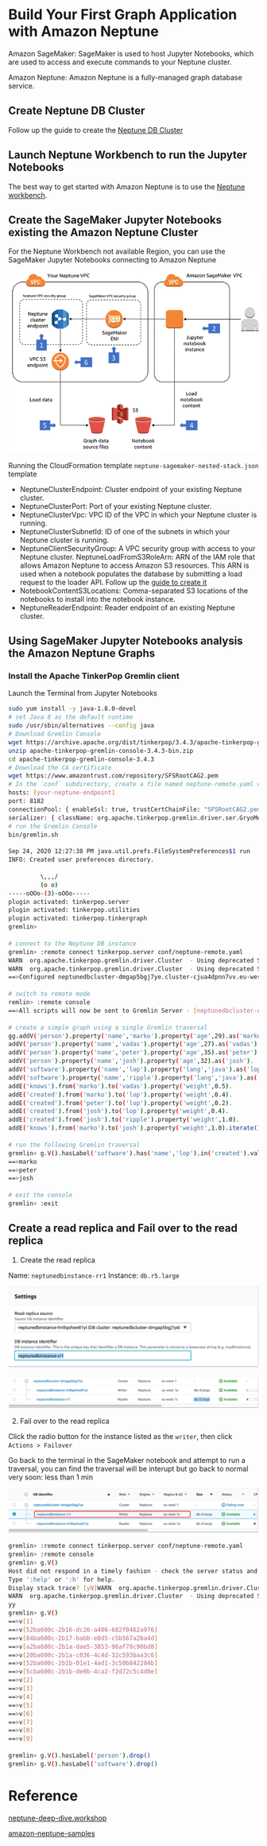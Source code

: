 # Build Your First Graph Application with Amazon Neptune

Amazon SageMaker: SageMaker is used to host Jupyter Notebooks, which are used to access and execute commands to your Neptune cluster.

Amazon Neptune: Amazon Neptune is a fully-managed graph database service.

## Create Neptune DB Cluster

Follow up the guide to create the [Neptune DB Cluster](https://docs.aws.amazon.com/neptune/latest/userguide/get-started-create-cluster.html)

## Launch Neptune Workbench to run the Jupyter Notebooks

The best way to get started with Amazon Neptune is to use the [Neptune workbench](https://docs.aws.amazon.com/neptune/latest/userguide/notebooks.html). 


## Create the SageMaker Jupyter Notebooks existing the Amazon Neptune Cluster

For the Neptune Workbench not available Region, you can use the SageMaker Jupyter Notebooks connecting to Amazon Neptune

![neptune-sagemaker](media/neptune-sagemaker-1.gif)

Running the CloudFormation template `neptune-sagemaker-nested-stack.json` template

- NeptuneClusterEndpoint: Cluster endpoint of your existing Neptune cluster.
- NeptuneClusterPort: Port of your existing Neptune cluster.
- NeptuneClusterVpc: VPC ID of the VPC in which your Neptune cluster is running. 
- NeptuneClusterSubnetId: ID of one of the subnets in which your Neptune cluster is running.
- NeptuneClientSecurityGroup: A VPC security group with access to your Neptune cluster.
NeptuneLoadFromS3RoleArn: ARN of the IAM role that allows Amazon Neptune to access Amazon S3 resources. This ARN is used when a notebook populates the database by submitting a load request to the loader API. Follow up the [guide to create it](https://docs.aws.amazon.com/neptune/latest/userguide/bulk-load-tutorial-IAM.html)
- NotebookContentS3Locations: Comma-separated S3 locations of the notebooks to install into the notebook instance.
- NeptuneReaderEndpoint: Reader endpoint of an existing Neptune cluster.

## Using SageMaker Jupyter Notebooks analysis the Amazon Neptune Graphs

### Install the Apache TinkerPop Gremlin client

Launch the Terminal from Jupyter Notebooks

```bash
sudo yum install -y java-1.8.0-devel
# set Java 8 as the default runtime
sudo /usr/sbin/alternatives --config java
# Download Gremlin Console
wget https://archive.apache.org/dist/tinkerpop/3.4.3/apache-tinkerpop-gremlin-console-3.4.3-bin.zip
unzip apache-tinkerpop-gremlin-console-3.4.3-bin.zip
cd apache-tinkerpop-gremlin-console-3.4.3
# Download the CA certificate
wget https://www.amazontrust.com/repository/SFSRootCAG2.pem
# In the `conf` subdirectory, create a file named neptune-remote.yaml with the following text.
hosts: [your-neptune-endpoint]
port: 8182
connectionPool: { enableSsl: true, trustCertChainFile: "SFSRootCAG2.pem"}
serializer: { className: org.apache.tinkerpop.gremlin.driver.ser.GryoMessageSerializerV3d0, config: { serializeResultToString: true }}
# run the Gremlin Console
bin/gremlin.sh

Sep 24, 2020 12:27:38 PM java.util.prefs.FileSystemPreferences$1 run
INFO: Created user preferences directory.

         \,,,/
         (o o)
-----oOOo-(3)-oOOo-----
plugin activated: tinkerpop.server
plugin activated: tinkerpop.utilities
plugin activated: tinkerpop.tinkergraph
gremlin>

# connect to the Neptune DB instance
gremlin> :remote connect tinkerpop.server conf/neptune-remote.yaml
WARN  org.apache.tinkerpop.gremlin.driver.Cluster  - Using deprecated SSL trustCertChainFile support
WARN  org.apache.tinkerpop.gremlin.driver.Cluster  - Using deprecated SSL trustCertChainFile support
==>Configured neptunedbcluster-dmgap5bgj7ye.cluster-cjua4dpnn7vv.eu-west-1.neptune.amazonaws.com/172.30.1.48:8182

# switch to remote mode
remlin> :remote console
==>All scripts will now be sent to Gremlin Server - [neptunedbcluster-dmgap5bgj7ye.cluster-cjua4dpnn7vv.eu-west-1.neptune.amazonaws.com/172.30.1.48:8182] - type ':remote console' to return to local mode

# create a simple graph using a single Gremlin traversal
gg.addV('person').property('name','marko').property('age',29).as('marko').
addV('person').property('name','vadas').property('age',27).as('vadas').
addV('person').property('name','peter').property('age',35).as('peter').
addV('person').property('name','josh').property('age',32).as('josh').
addV('software').property('name','lop').property('lang','java').as('lop').
addV('software').property('name','ripple').property('lang','java').as('ripple').
addE('knows').from('marko').to('vadas').property('weight',0.5).
addE('created').from('marko').to('lop').property('weight',0.4).
addE('created').from('peter').to('lop').property('weight',0.2).
addE('created').from('josh').to('lop').property('weight',0.4).
addE('created').from('josh').to('ripple').property('weight',1.0).
addE('knows').from('marko').to('josh').property('weight',1.0).iterate()

# run the following Gremlin traversal
gremlin> g.V().hasLabel('software').has('name','lop').in('created').values('name')
==>marko
==>peter
==>josh

# exit the console
gremlin> :exit

```

## Create a read replica and Fail over to the read replica

1. Create the read replica

Name: `neptunedbinstance-rr1`
Instance: `db.r5.large`

![neptunedbinstance-rr1](media/neptunedbinstance-rr1.png)

![neptunedbinstance-rr1-creation](media/neptunedbinstance-rr1-creation.png)

2. Fail over to the read replica

Click the radio button for the instance listed as the `writer`, then click `Actions > Failover`

Go back to the terminal in the SageMaker notebook and attempt to run a traversal, you can find the traversal will be interupt but go back to normal very soon: less than 1 min

![neptunedbinstance-rr1-failover](media/neptunedbinstance-rr1-failover.png)

```bash
gremlin> :remote connect tinkerpop.server conf/neptune-remote.yaml
gremlin> :remote console
gremlin> g.V()
Host did not respond in a timely fashion - check the server status and submit again.
Type ':help' or ':h' for help.
Display stack trace? [yN]WARN  org.apache.tinkerpop.gremlin.driver.Cluster  - Using deprecated SSL trustCertChainFile support
WARN  org.apache.tinkerpop.gremlin.driver.Cluster  - Using deprecated SSL trustCertChainFile support
yy
gremlin> g.V()
==>v[1]
==>v[52ba600c-2b16-dc26-a406-682f0462a976]
==>v[84ba600c-2b17-babb-e8d5-c5b567a2ba4d]
==>v[a2ba600c-2b1a-dae5-3853-96af78c90bd8]
==>v[20ba600c-2b1a-c036-4c4d-32c593baa3c6]
==>v[52ba600c-2b1b-01e1-4ad1-3c50b842284b]
==>v[5cba600c-2b1b-de0b-4ca2-f2d72c5c4d0e]
==>v[2]
==>v[3]
==>v[4]
==>v[5]
==>v[6]
==>v[7]
==>v[8]
==>v[9]

gremlin> g.V().hasLabel('person').drop()
gremlin> g.V().hasLabel('software').drop()
```


# Reference
[neptune-deep-dive.workshop](https://neptune-deep-dive.workshop.aws/en/intro/)

[amazon-neptune-samples](https://github.com/aws-samples/amazon-neptune-samples)
